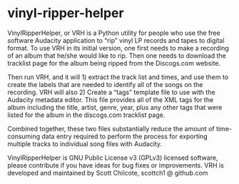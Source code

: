 # vinyl-ripper-helper
VinylRipperHelper, or VRH is a Python utility for people who use the free software Audacity application to “rip” vinyl LP records and tapes to digital format.  To use VRH in its initial version, one first needs to make a recording of an album that he/she would like to rip.  Then one needs to download the tracklist page for the album being ripped from the Discogs.com website.  

Then run VRH, and it will 1) extract the track list and times, and use them to create the labels that are needed to identify all of the songs on the recording.  VRH will also 2) Create a “tags” template file to use with the Audacity metadata editor. This file provides all of the XML tags for the album including the title, artist, genre, year, plus any other tags that were listed for the album in the discogs.com tracklist page.

Combined together, these two files substantially reduce the amount of time-consuming data entry required to perform the process for exporting multiple tracks to individual song files with Audacity.

VinylRipperHelper is GNU Public License v3 (GPLv3) licensed software, please contribute if you have ideas for bug fixes or improvements.
VRH is developed and maintained by Scott Chilcote, scottch1 @ github.com
